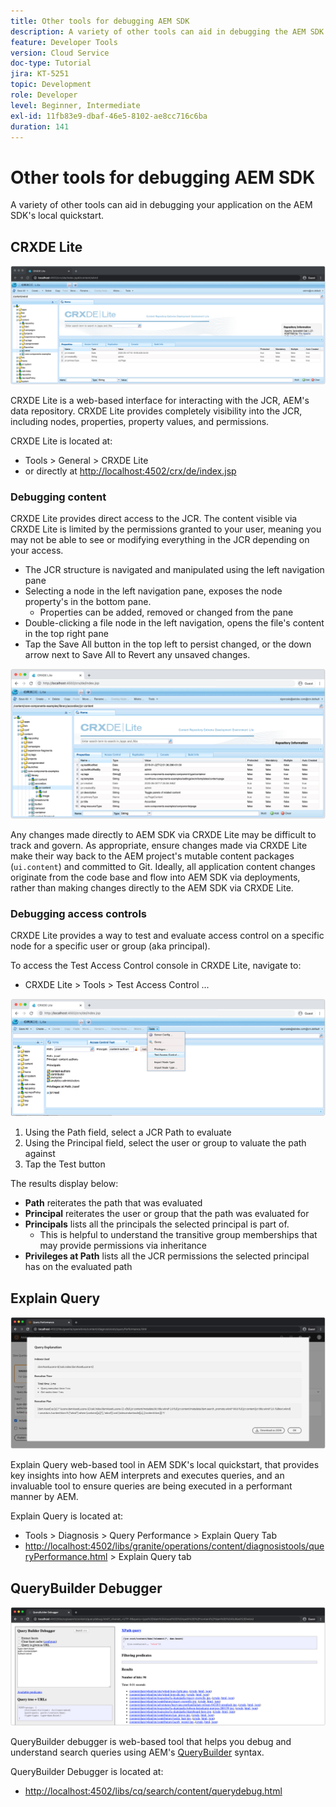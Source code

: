 ```yaml
---
title: Other tools for debugging AEM SDK
description: A variety of other tools can aid in debugging the AEM SDK's local quickstart.
feature: Developer Tools
version: Cloud Service
doc-type: Tutorial
jira: KT-5251
topic: Development
role: Developer
level: Beginner, Intermediate
exl-id: 11fb83e9-dbaf-46e5-8102-ae8cc716c6ba
duration: 141
---
```

# Other tools for debugging AEM SDK

A variety of other tools can aid in debugging your application on the AEM SDK's local quickstart. 

## CRXDE Lite

![CRXDE Lite](./assets/other-tools/crxde-lite.png)

CRXDE Lite is a web-based interface for interacting with the JCR, AEM's data repository. CRXDE Lite provides completely visibility into the JCR, including nodes, properties, property values, and permissions.

CRXDE Lite is located at:

+ Tools > General > CRXDE Lite
+ or directly at [http://localhost:4502/crx/de/index.jsp](http://localhost:4502/crx/de/index.jsp)

### Debugging content

CRXDE Lite provides direct access to the JCR. The content visible via CRXDE Lite is limited by the permissions granted to your user, meaning you may not be able to see or modifying everything in the JCR depending on your access.

+ The JCR structure is navigated and manipulated using the left navigation pane
+ Selecting a node in the left navigation pane, exposes the node property's in the bottom pane. 
  + Properties can be added, removed or changed from the pane
+ Double-clicking a file node in the left navigation, opens the file's content in the top right pane
+ Tap the Save All button in the top left to persist changed, or the down arrow next to Save All to Revert any unsaved changes.

![CRXDE Lite - Debugging Content](./assets/other-tools/crxde-lite__debugging-content.png)

Any changes made directly to AEM SDK via CRXDE Lite may be difficult to track and govern. As appropriate, ensure changes made via CRXDE Lite make their way back to the AEM project's mutable content packages (`ui.content`) and committed to Git. Ideally, all application content changes originate from the code base and flow into AEM SDK via deployments, rather than making changes directly to the AEM SDK via CRXDE Lite.

### Debugging access controls

CRXDE Lite provides a way to test and evaluate access control on a specific node for a specific user or group (aka principal).

To access the Test Access Control console in CRXDE Lite, navigate to:

+ CRXDE Lite > Tools > Test Access Control ... 

![CRXDE Lite - Test Access Control](./assets/other-tools/crxde-lite__test-access-control.png)

1. Using the Path field, select a JCR Path to evaluate
1. Using the Principal field, select the user or group to valuate the path against
1. Tap the Test button

The results display below:

+ __Path__ reiterates the path that was evaluated
+ __Principal__ reiterates the user or group that the path was evaluated for
+ __Principals__ lists all the principals the selected principal is part of.
  + This is helpful to understand the transitive group memberships that may provide permissions via inheritance
+ __Privileges at Path__ lists all the JCR permissions the selected principal has on the evaluated path

## Explain Query

![Explain Query](./assets/other-tools/explain-query.png)

Explain Query web-based tool in AEM SDK's local quickstart, that provides key insights into how AEM interprets and executes queries, and an invaluable tool to ensure queries are being executed in a performant manner by AEM.

Explain Query is located at:

+ Tools > Diagnosis > Query Performance > Explain Query Tab
+ [http://localhost:4502/libs/granite/operations/content/diagnosistools/queryPerformance.html](http://localhost:4502/libs/granite/operations/content/diagnosistools/queryPerformance.html) > Explain Query tab

## QueryBuilder Debugger 

![QueryBuilder Debugger](./assets/other-tools/query-debugger.png)

QueryBuilder debugger is web-based tool that helps you debug and understand search queries using AEM's [QueryBuilder](https://experienceleague.adobe.com/docs/experience-manager-65/developing/platform/query-builder/querybuilder-api.html) syntax.

QueryBuilder Debugger is located at:

+ [http://localhost:4502/libs/cq/search/content/querydebug.html](http://localhost:4502/libs/cq/search/content/querydebug.html)
